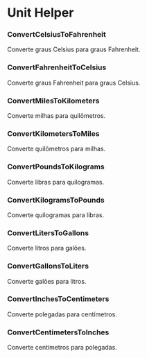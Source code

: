 # Unit Helper

### ConvertCelsiusToFahrenheit
Converte graus Celsius para graus Fahrenheit.
### ConvertFahrenheitToCelsius
Converte graus Fahrenheit para graus Celsius.
### ConvertMilesToKilometers
Converte milhas para quilômetros.
### ConvertKilometersToMiles
Converte quilômetros para milhas.
### ConvertPoundsToKilograms
Converte libras para quilogramas.
### ConvertKilogramsToPounds
Converte quilogramas para libras.
### ConvertLitersToGallons
Converte litros para galões.
### ConvertGallonsToLiters
Converte galões para litros.
### ConvertInchesToCentimeters
Converte polegadas para centímetros.
### ConvertCentimetersToInches
Converte centímetros para polegadas.